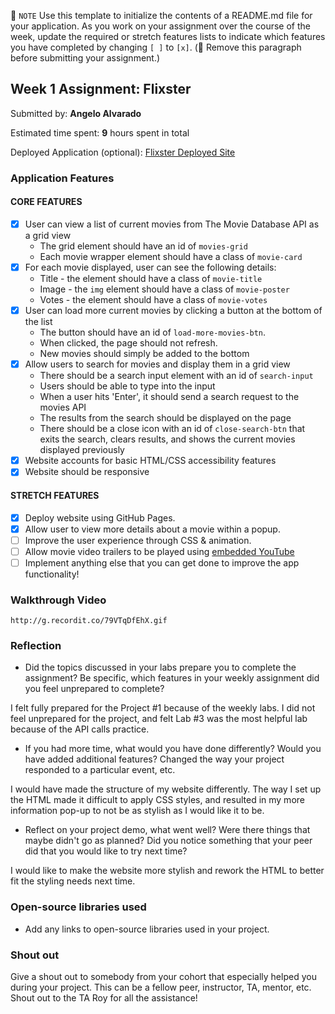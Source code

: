 📝 `NOTE` Use this template to initialize the contents of a README.md file for your application. As you work on your assignment over the course of the week, update the required or stretch features lists to indicate which features you have completed by changing `[ ]` to `[x]`. (🚫 Remove this paragraph before submitting your assignment.)

## Week 1 Assignment: Flixster

Submitted by: **Angelo Alvarado**

Estimated time spent: **9** hours spent in total

Deployed Application (optional): [Flixster Deployed Site](https://aangelo742.github.io/flixster_starter/)

### Application Features

#### CORE FEATURES

- [x] User can view a list of current movies from The Movie Database API as a grid view
  - The grid element should have an id of `movies-grid`
  - Each movie wrapper element should have a class of `movie-card`
- [x] For each movie displayed, user can see the following details:
  - Title - the element should have a class of `movie-title`
  - Image - the `img` element should have a class of `movie-poster`
  - Votes - the element should have a class of `movie-votes`
- [x] User can load more current movies by clicking a button at the bottom of the list
  - The button should have an id of `load-more-movies-btn`.
  - When clicked, the page should not refresh.
  - New movies should simply be added to the bottom
- [x] Allow users to search for movies and display them in a grid view
  - There should be a search input element with an id of `search-input`
  - Users should be able to type into the input
  - When a user hits 'Enter', it should send a search request to the movies API
  - The results from the search should be displayed on the page
  - There should be a close icon with an id of `close-search-btn` that exits the search, clears results, and shows the current movies displayed previously
- [x] Website accounts for basic HTML/CSS accessibility features
- [x] Website should be responsive

#### STRETCH FEATURES

- [x] Deploy website using GitHub Pages. 
- [x] Allow user to view more details about a movie within a popup.
- [ ] Improve the user experience through CSS & animation.
- [ ] Allow movie video trailers to be played using [embedded YouTube](https://support.google.com/youtube/answer/171780?hl=en)
- [ ] Implement anything else that you can get done to improve the app functionality!

### Walkthrough Video

`http://g.recordit.co/79VTqDfEhX.gif`

### Reflection

* Did the topics discussed in your labs prepare you to complete the assignment? Be specific, which features in your weekly assignment did you feel unprepared to complete?

I felt fully prepared for the Project #1 because of the weekly labs. I did not feel unprepared for the project, and felt Lab #3 was the most helpful lab because of the API calls practice.

* If you had more time, what would you have done differently? Would you have added additional features? Changed the way your project responded to a particular event, etc.
  
I would have made the structure of my website differently. The way I set up the HTML made it difficult to apply CSS styles, and resulted in my more information pop-up to not be as stylish as I would like it to be.

* Reflect on your project demo, what went well? Were there things that maybe didn't go as planned? Did you notice something that your peer did that you would like to try next time?

I would like to make the website more stylish and rework the HTML to better fit the styling needs next time.

### Open-source libraries used

- Add any links to open-source libraries used in your project.

### Shout out

Give a shout out to somebody from your cohort that especially helped you during your project. This can be a fellow peer, instructor, TA, mentor, etc.
Shout out to the TA Roy for all the assistance!
